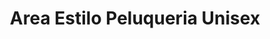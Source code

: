 ---
title: "Area Estilo Peluqueria Unisex"
url: /torrent/area-estilo-peluqueria-unisex/
shop: Friseur
---